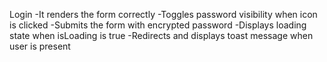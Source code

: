 Login
-It renders the form correctly
-Toggles password visibility when icon is clicked
-Submits the form with encrypted password
-Displays loading state when isLoading is true
-Redirects and displays toast message when user is present